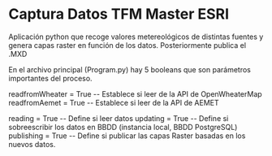 # Captura Datos TFM Master ESRI
Aplicación python que recoge valores metereológicos de distintas fuentes y genera capas raster en función de los datos. Posteriormente publica el .MXD

En el archivo principal (Program.py) hay 5 booleans que son parámetros importantes del proceso. 

readfromWheater = True -- Establece si leer de la API de OpenWheaterMap 
readfromAemet = True -- Establece si leer de la API de AEMET

reading = True   -- Define si leer datos
updating = True  -- Define si sobreescribir los datos en BBDD (instancia local, BBDD PostgreSQL)
publishing = True -- Define si publicar las capas Raster basadas en los nuevos datos. 
